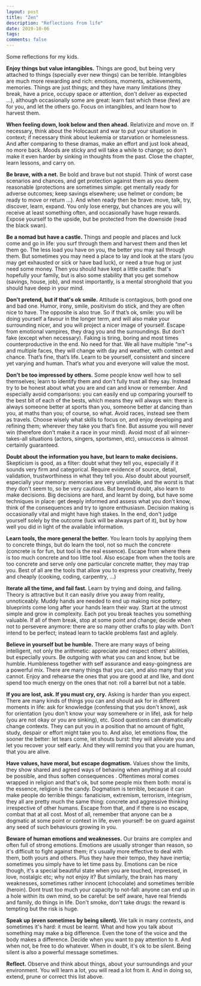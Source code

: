 ```yaml
---
layout: post
title: "Zen"
description: "Reflections from life"
date: 2019-10-06
tags: 
comments: false
---
```


Some reflections for my kids.


**Enjoy things but value intangibles.** Things are good, but being very attached to things (specially ever new things) can be terrible. Intangibles are much more rewarding and rich: emotions, moments, achievements, memories. Things are just things; and they have many limitations (they break, have a price, occupy space or attention, don't deliver as expected ...), although occasionally some are great: learn fast which these (few) are for you, and let the others go. Focus on intangibles, and learn how to harvest them.

**When feeling down, look below and then ahead.** Relativize and move on. If necessary, think about the Holocaust and war to put your situation in context; if necessary think about leukemia or starvation or homelessness. And  after comparing to these dramas, make an effort and just look ahead, no more back. Moods are sticky and will take a while to change; so don't make it even harder by sinking in thoughts from the past. Close the chapter, learn lessons, and carry on.

**Be brave, with a net.** Be bold and brave but not stupid. Think of worst case scenarios and chances, and get protection against them as you deem reasonable (protections are sometimes simple: get mentally ready for adverse outcomes; keep savings elsewhere; use helmet or condom; be ready to move or return ...). And when ready then be brave: move, talk, try, discover, learn, expand. You only lose energy, but chances are you will receive at least something often, and occasionally have huge rewards. Expose yourself to the upside, but be protected from the downside (read the black swan).

**Be a nomad but have a castle.** Things and people and places and luck come and go in life: you surf through them and harvest them and then let them go. The less load you have on you, the better you may sail through them. But sometimes you may need a place to lay and look at the stars (you may get exhausted or sick or have bad luck), or need a true hug or just need some money. Then you should have kept a little castle: that's hopefully your family, but is also some stability that you get somehow (savings, house, job), and most importantly, is a mental stronghold that you should have deep in your mind. 

**Don't pretend, but if that's ok smile.** Attitude is contagious, both good one and bad one. Humor, irony, smile, positivism do stick, and they are often nice to have. The opposite is also true. So if that’s ok, smile: you will be doing yourself a favour in the longer term, and will also make your surrounding nicer, and you will project a nicer image of yourself. Escape from emotional vampires, they drag you and the surroundings. But don’t fake (except when necessary). Faking is tiring, boring and most times counterproductive in the end. No need for that. We all have multiple “me”-s and multiple faces, they will change with day and weather, with context and chance. That’s fine, that’s life. Learn to be yourself, consistent and sincere yet varying and human. That’s what you and everyone will value the most.

**Don't be too impressed by others.** Some people know well how to sell themselves; learn to identify them and don't fully trust all they say. Instead try to be honest about what you are and can and know or remember. And especially avoid comparisons: you can easily end up comparing yourself to the best bit of each of the bests, which means they will always win: there is always someone better at sports than you, someone better at dancing than you, at maths than you; of course, so what. Avoid races, instead see them as travels. Choose wisely what skills to focus on, and enjoy developing and refining them; wherever they take you that’s fine. But assume you will never win (therefore don't make it a race in your mind). Avoid most of all winner-takes-all situations (actors, singers, sportsmen, etc), unsuccess is almost certainly guaranteed. 

**Doubt about the information you have, but learn to make decisions.** Skepticism is good, as a filter: doubt what they tell you, especially if it sounds very firm and categorical. Require evidence of source, detail, validation, trustworthiness in what they tell you. Also doubt about yourself, especially your memory: memories are very unreliable, and the worst is that they don't seem to, so be very cautious. But beyond doubt, also learn to make decisions. Big decisions are hard, and learnt by doing, but have some techniques in place: get deeply informed and assess what you don’t know, think of the consequences and try to ignore enthusiasm. Decision making is occasionally vital and might have high stakes. In the end, don't judge yourself solely by the outcome (luck will be always part of it), but by how well you did in light of the available information.

**Learn tools, the more general the better.** You learn tools by applying them to concrete things, but do learn the tool, not so much the concrete (concrete is for fun, but tool is the real essence). Escape from where there is too much concrete and too little tool. Also escape from when the tools are too concrete and serve only one particular concrete matter, they may trap you.  Best of all are the tools that allow you to express your creativity, freely and cheaply (cooking, coding, carpentry, ...)

**Iterate all the time, and fail fast.** Learn by trying and doing, and failing. Theory is attractive but it can easily drive you away from reality, unnoticeably. Muddy hands are needed to end up making nice pottery; blueprints come long after your hands learn their way. Start at the utmost simple and grow in complexity. Each pot you break teaches you something valuable. If all of them break, stop at some point and change; decide when not to persevere anymore: there are so many other crafts to play with. Don’t intend to be perfect; instead learn to tackle problems fast and agilely. 

**Believe in yourself but be humble.** There are many ways of being intelligent, not only the arithmetic: appreciate and respect others’ abilities, but especially yours. Be outgoing with what you can and know, but be humble. Humbleness together with self assurance and easy-goingness are a powerful mix. There are many things that you can, and also many that you cannot. Enjoy and  rehearse the ones that you are good at and like, and dont spend too much energy on the ones that not: roll a barrel but not a table.

**If you are lost, ask. If you must cry, cry.** Asking is harder than you expect. There are many kinds of things you can and should ask for in different moments in life: ask for knowledge (confessing that you don't know), ask for orientation (you don't know your way somewhere or in life), ask for help (you are not okay or you are sinking), etc. Good questions can dramatically change contexts. They can put you in a position that no amount of fight, study, despair or effort might take you to. And also, let emotions flow, the sooner the better: let tears come, let shouts burst: they will alleviate you and let you recover your self early. And they will remind you that you are human, that you are alive.

**Have values, have moral, but escape dogmatism.** Values show the limits, they show shared and agreed ways of behaving when anything at all could be possible, and thus soften consequences . Oftentimes moral comes wrapped in religion and that's ok, but some people mix them both: moral is the essence, religion is the candy. Dogmatism is terrible, because it can make people do terrible things: fanaticism, extremism, terrorism, integrism, they all are pretty much the same thing: concrete and aggressive thinking irrespective of other humans. Escape from that, and if there is no escape, combat that at all cost. Most of all, remember that anyone can be a dogmatic at some point or context in life, even yourself: be on guard against any seed of such behaviours growing in you.

**Beware of human emotions and weaknesses.** Our brains are complex and often full of strong emotions. Emotions are usually stronger than reason, so it's difficult to fight against them; it's usually more effective to deal with them, both yours and others. Plus they have their tempo, they have inertia; sometimes you simply have to let time pass by. Emotions can be nice though, it's a special beautiful state when you are touched, impressed, in love, nostalgic etc; why not enjoy it? But similarly, the brain has many weaknesses, sometimes rather innocent (chocolate) and sometimes terrible (heroin). Dont trust too much your capacity to not-fall: anyone can end up in a hole within its own mind, so be careful: be self aware, have real friends and family, do things in life. Don't smoke, don't take drugs: the reward is tempting but the risk is huge.

**Speak up (even sometimes by being silent).** We talk in many contexts, and sometimes it's hard: it must be learnt. What and how you talk about something may make a big difference. Even the tone of the voice and the body makes a difference. Decide when you want to pay attention to it. And when not, be free to do whatever. When in doubt, it's ok to be silent. Being silent is also a powerful message sometimes. 

**Reflect.** Observe and think about things, about your surroundings and your environment. You will learn a lot, you will read a lot from it. And in doing so, extend, prune or correct this list above.

